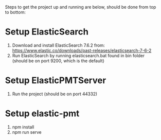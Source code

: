 Steps to get the project up and running are below, should be done from top to bottom:

# Setup ElasticSearch
1. Download and install ElasticSearch 7.6.2 from: https://www.elastic.co/downloads/past-releases/elasticsearch-7-6-2
2. Run ElasticSearch by running elasticsearch.bat found in bin folder (should be on port 9200, which is the default)

# Setup ElasticPMTServer
1. Run the project (should be on port 44332)

# Setup elastic-pmt
1. npm install
2. npm run serve
